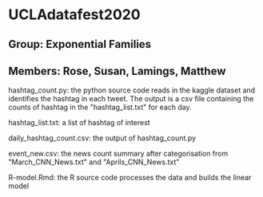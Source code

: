 # UCLAdatafest2020
## Group: Exponential Families
## Members: Rose, Susan, Lamings, Matthew

hashtag_count.py: the python source code reads in the kaggle dataset and identifies the hashtag in each tweet. The output is a csv file containing the counts of hashtag in the "hashtag_list.txt" for each day. 

hashtag_list.txt: a list of hashtag of interest

daily_hashtag_count.csv: the output of hashtag_count.py

event_new.csv: the news count summary after categorisation from "March_CNN_News.txt" and "Aprils_CNN_News.txt"

R-model.Rmd: the R source code processes the data and builds the linear model



